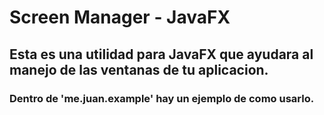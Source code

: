 # Screen Manager - JavaFX 

## Esta es una utilidad para JavaFX que ayudara al manejo de las ventanas de tu aplicacion.

### Dentro de 'me.juan.example' hay un ejemplo de como usarlo.
